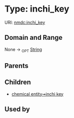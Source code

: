 
# Type: inchi_key




URI: [nmdc:inchi_key](https://microbiomedata/meta/inchi_key)


## Domain and Range

None ->  <sub>OPT</sub> [String](types/String.md)

## Parents


## Children

 *  [chemical entity➞inchi key](chemical_entity_inchi_key.md)

## Used by


